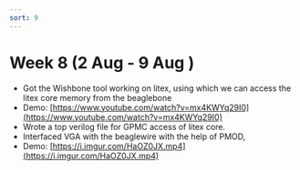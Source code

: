 ```yaml
---
sort: 9
---
```


# Week 8 (2 Aug - 9 Aug )

- Got the Wishbone tool working on litex, using which we can access the litex core memory from the beaglebone
- Demo:  [https://www.youtube.com/watch?v=mx4KWYq29I0](https://www.youtube.com/watch?v=mx4KWYq29I0)
- Wrote a top verilog file for GPMC access of litex core.
- Interfaced VGA with the beaglewire with the help of PMOD,
- Demo: [https://i.imgur.com/HaOZ0JX.mp4](https://i.imgur.com/HaOZ0JX.mp4)
